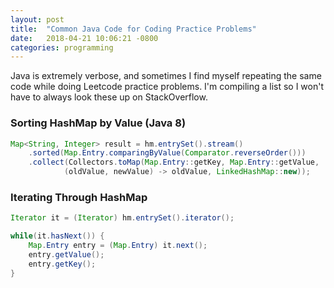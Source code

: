 ```yaml
---
layout: post
title:  "Common Java Code for Coding Practice Problems"
date:   2018-04-21 10:06:21 -0800
categories: programming
---
```


Java is extremely verbose, and sometimes I find myself repeating the same code while doing Leetcode practice problems. I'm compiling a list so I won't have to always look these up on StackOverflow.

### Sorting HashMap by Value (Java 8)

```java
Map<String, Integer> result = hm.entrySet().stream()
    .sorted(Map.Entry.comparingByValue(Comparator.reverseOrder()))
    .collect(Collectors.toMap(Map.Entry::getKey, Map.Entry::getValue,
            (oldValue, newValue) -> oldValue, LinkedHashMap::new));
```


### Iterating Through HashMap

```java
Iterator it = (Iterator) hm.entrySet().iterator();

while(it.hasNext()) {
    Map.Entry entry = (Map.Entry) it.next();
    entry.getValue();
    entry.getKey();
}
```